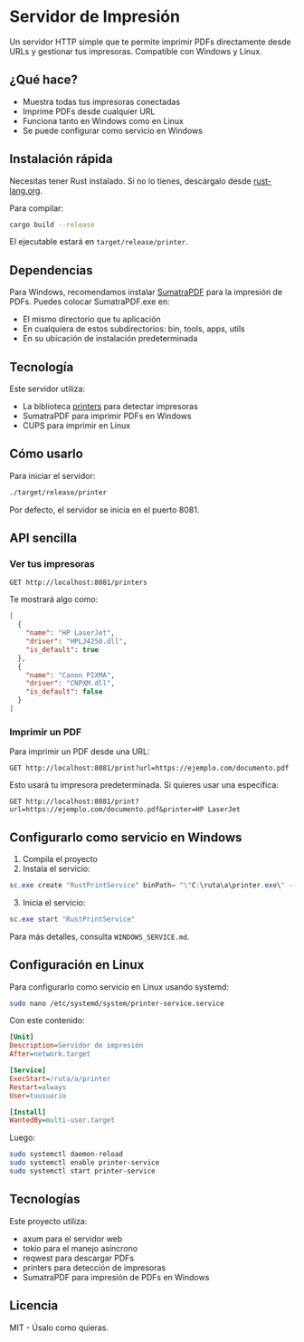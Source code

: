 # Servidor de Impresión

Un servidor HTTP simple que te permite imprimir PDFs directamente desde URLs y gestionar tus impresoras. Compatible con Windows y Linux.

## ¿Qué hace?

- Muestra todas tus impresoras conectadas
- Imprime PDFs desde cualquier URL
- Funciona tanto en Windows como en Linux
- Se puede configurar como servicio en Windows

## Instalación rápida

Necesitas tener Rust instalado. Si no lo tienes, descárgalo desde [rust-lang.org](https://www.rust-lang.org/).

Para compilar:

```bash
cargo build --release
```

El ejecutable estará en `target/release/printer`.

## Dependencias

Para Windows, recomendamos instalar [SumatraPDF](https://www.sumatrapdfreader.org/download-free-pdf-viewer) para la impresión de PDFs. Puedes colocar SumatraPDF.exe en:
- El mismo directorio que tu aplicación
- En cualquiera de estos subdirectorios: bin, tools, apps, utils
- En su ubicación de instalación predeterminada

## Tecnología

Este servidor utiliza:
- La biblioteca [printers](https://crates.io/crates/printers) para detectar impresoras
- SumatraPDF para imprimir PDFs en Windows
- CUPS para imprimir en Linux

## Cómo usarlo

Para iniciar el servidor:

```bash
./target/release/printer
```

Por defecto, el servidor se inicia en el puerto 8081.

## API sencilla

### Ver tus impresoras

```
GET http://localhost:8081/printers
```

Te mostrará algo como:

```json
[
  {
    "name": "HP LaserJet",
    "driver": "HPLJ4250.dll",
    "is_default": true
  },
  {
    "name": "Canon PIXMA",
    "driver": "CNPXM.dll",
    "is_default": false
  }
]
```

### Imprimir un PDF

Para imprimir un PDF desde una URL:

```
GET http://localhost:8081/print?url=https://ejemplo.com/documento.pdf
```

Esto usará tu impresora predeterminada. Si quieres usar una específica:

```
GET http://localhost:8081/print?url=https://ejemplo.com/documento.pdf&printer=HP LaserJet
```

## Configurarlo como servicio en Windows

1. Compila el proyecto
2. Instala el servicio:

```powershell
sc.exe create "RustPrintService" binPath= "\"C:\ruta\a\printer.exe\" --run-as-service" start= auto
```

3. Inicia el servicio:

```powershell
sc.exe start "RustPrintService"
```

Para más detalles, consulta `WINDOWS_SERVICE.md`.

## Configuración en Linux

Para configurarlo como servicio en Linux usando systemd:

```bash
sudo nano /etc/systemd/system/printer-service.service
```

Con este contenido:

```ini
[Unit]
Description=Servidor de impresión
After=network.target

[Service]
ExecStart=/ruta/a/printer
Restart=always
User=tuusuario

[Install]
WantedBy=multi-user.target
```

Luego:

```bash
sudo systemctl daemon-reload
sudo systemctl enable printer-service
sudo systemctl start printer-service
```

## Tecnologías

Este proyecto utiliza:
- axum para el servidor web
- tokio para el manejo asíncrono
- reqwest para descargar PDFs
- printers para detección de impresoras
- SumatraPDF para impresión de PDFs en Windows

## Licencia

MIT - Úsalo como quieras. 
